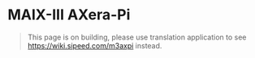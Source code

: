 # MAIX-III AXera-Pi

> This page is on building, please use translation application to see https://wiki.sipeed.com/m3axpi instead.
